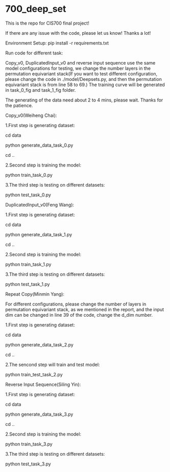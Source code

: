 # 700_deep_set
This is the repo for CIS700 final project!

If there are any issue with the code, please let us know! Thanks a lot!

Environment Setup: pip install -r requirements.txt

Run code for different task:

Copy_v0, DuplicatedInput_v0 and reverse input sequence use the same model configurations for testing, we change the number layers in the permutation equivariant stack(If you want to test different configuration, please change the code in ./model/Deepsets.py, and then the permutation equivariant stack is from line 58 to 69.)
The training curve will be generated in task_0_fig and task_1_fig folder.

The generating of the data need about 2 to 4 mins, please wait. Thanks for the patience.

Copy_v0(Weiheng Chai):

1.First step is generating dataset:

cd data

python generate_data_task_0.py

cd ..

2.Second step is training the model:

python train_task_0.py

3.The third step is testing on different datasets:

python test_task_0.py



DuplicatedInput_v0(Feng Wang):

1.First step is generating dataset:

cd data

python generate_data_task_1.py

cd ..

2.Second step is training the model:

python train_task_1.py

3.The third step is testing on different datasets:

python test_task_1.py




Repeat Copy(Minmin Yang):

For different configurations, please change the number of layers in permutation equivariant stack, as we mentioned in the report, and the input dim can be changed in line 39 of the code, change the d_dim number.

1.First step is generating dataset:

cd data

python generate_data_task_2.py

cd ..

2.The sencond step will train and test model:

python train_test_task_2.py



Reverse Input Sequence(Siling Yin):


1.First step is generating dataset:

cd data

python generate_data_task_3.py

cd ..

2.Second step is training the model:

python train_task_3.py

3.The third step is testing on different datasets:

python test_task_3.py
